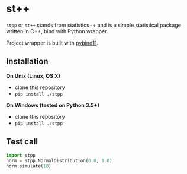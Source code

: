 st++
==============

`stpp` or `st++` stands from statistics++ and is a simple statistical package written in C++,
bind with Python wrapper.

Project wrapper is built with [pybind11](https://github.com/pybind/pybind11).


Installation
------------

**On Unix (Linux, OS X)**

 - clone this repository
 - `pip install ./stpp`

**On Windows (tested on Python 3.5+)**

 - clone this repository
 - `pip install ./stpp`


 Test call
---------

```python
import stpp
norm = stpp.NormalDistribution(0.0, 1.0)
norm.simulate(10)
```